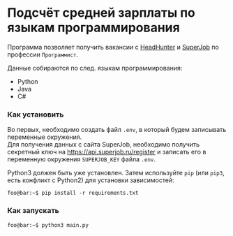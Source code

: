 # Подсчёт средней зарплаты по языкам программирования

Программа позволяет получить вакансии с [HeadHunter](https://hh.ru/) и [SuperJob](https://www.superjob.ru/) по профессии `Программист`.

Данные собираются по след. языкам программирования:
*  Python
*  Java
*  C#

### Как установить
Во первых, необходимо создать файл `.env`, в который будем записывать переменные окружения.   
Для получения данных с сайта SuperJob, необходимо получить секретный ключ на https://api.superjob.ru/register и записать его в переменную окружения `SUPERJOB_KEY` файла `.env`. 

Python3 должен быть уже установлен.
Затем используйте `pip` (или `pip3`, есть конфликт с Python2) для установки зависимостей:
```console
foo@bar:~$ pip install -r requirements.txt
```

### Как запускать
```console
foo@bar:~$ python3 main.py
```
